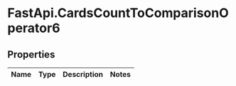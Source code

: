 # FastApi.CardsCountToComparisonOperator6

## Properties
Name | Type | Description | Notes
------------ | ------------- | ------------- | -------------
